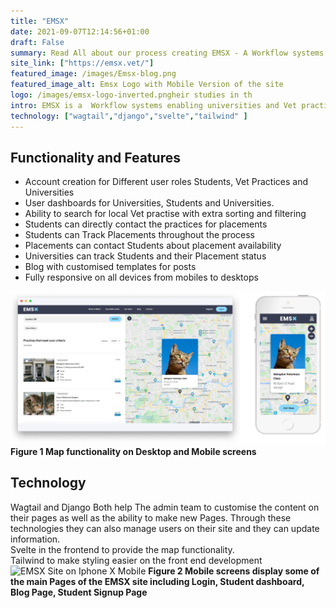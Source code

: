 ```yaml
---
title: "EMSX"
date: 2021-09-07T12:14:56+01:00
draft: False
summary: Read All about our process creating EMSX - A Workflow systems enabling universities to coordinate Vet Students with work experience placements
site_link: ["https://emsx.vet/"]
featured_image: /images/Emsx-blog.png
featured_image_alt: Emsx Logo with Mobile Version of the site
logo: /images/emsx-logo-inverted.pngheir studies in th
intro: EMSX is a  Workflow systems enabling universities and Vet practices to coordinate Vet Students with work experience placements. The site was built and launched in less than 6 months from initial design through to implementation, testing and deployment.
technology: ["wagtail","django","svelte","tailwind" ]
---
```

## Functionality and Features
- Account creation for Different user roles Students, Vet Practices and Universities
- User dashboards for Universities, Students and Universities.
- Ability to search for local Vet practise with extra sorting and filtering
- Students can directly contact the practices for placements
- Students can Track Placements throughout the process
- Placements can contact Students about placement availability
- Universities can track Students and their Placement status
- Blog with customised templates for posts
- Fully responsive on all devices from mobiles to desktops

![EMSX Site on Desktop and Mobile](/images/emsx-multi-screens.png "EMSX Site on Desktop and Mobile")
**Figure 1 Map functionality on Desktop and Mobile screens**
## Technology
Wagtail and Django Both help The admin team to customise the content on their pages as well as the ability to make new Pages. Through these technologies they can also manage users on their site and they can update information.  
Svelte in the frontend to provide the map functionality.  
Tailwind to make styling easier on the front end development
![EMSX Site on Iphone X Mobile](/images/emsx-mockups.png "EMSX Site Pages on Iphone X")
**Figure 2 Mobile screens display some of the main Pages of the EMSX site including Login, Student dashboard, Blog Page, Student Signup Page**

